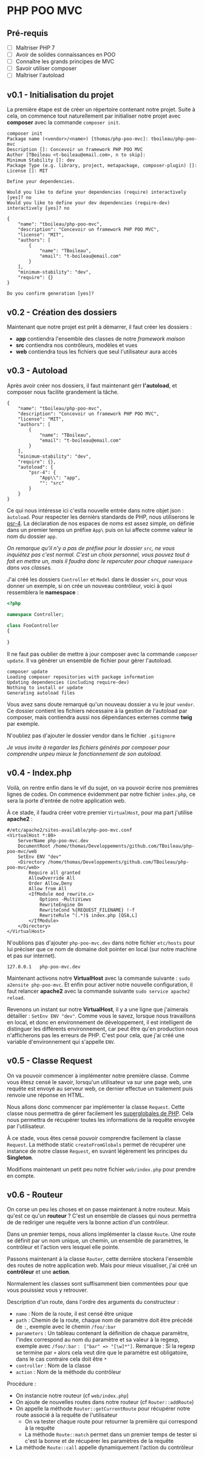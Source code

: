 # PHP POO MVC

## Pré-requis

* [ ] Maîtriser PHP 7
* [ ] Avoir de solides connaissances en POO
* [ ] Connaître les grands principes de MVC
* [ ] Savoir utiliser composer
* [ ] Maîtriser l'autoload

## v0.1 - Initialisation du projet

La première étape est de créer un répertoire contenant notre projet. Suite à cela, on commence tout naturellement par initialiser notre projet avec **composer** avec la commande `composer init`.
```
composer init
Package name (<vendor>/<name>) [thomas/php-poo-mvc]: tboileau/php-poo-mvc
Description []: Concevoir un framework PHP POO MVC
Author [TBoileau <t-boileau@email.com>, n to skip]:
Minimum Stability []: dev
Package Type (e.g. library, project, metapackage, composer-plugin) []:
License []: MIT

Define your dependencies.

Would you like to define your dependencies (require) interactively [yes]? no
Would you like to define your dev dependencies (require-dev) interactively [yes]? no

{
    "name": "tboileau/php-poo-mvc",
    "description": "Concevoir un framework PHP POO MVC",
    "license": "MIT",
    "authors": [
        {
            "name": "TBoileau",
            "email": "t-boileau@email.com"
        }
    ],
    "minimum-stability": "dev",
    "require": {}
}

Do you confirm generation [yes]?
```

## v0.2 - Création des dossiers

Maintenant que notre projet est prêt à démarrer, il faut créer les dossiers :
* **app** contiendra l'ensemble des classes de notre *framework maison*
* **src** contiendra nos contrôleurs, modèles et vues
* **web** contiendra tous les fichiers que seul l'utilisateur aura accès

## v0.3 - Autoload

Après avoir créer nos dossiers, il faut maintenant gérr **l'autoload**, et composer nous facilite grandement la tâche.
```
{
    "name": "tboileau/php-poo-mvc",
    "description": "Concevoir un framework PHP POO MVC",
    "license": "MIT",
    "authors": [
        {
            "name": "TBoileau",
            "email": "t-boileau@email.com"
        }
    ],
    "minimum-stability": "dev",
    "require": {},
    "autoload": {
        "psr-4": {
            "App\\": "app",
            "": "src"
        }
    }
}
```
Ce qui nous intéresse ici c'estla nouvelle entrée dans notre objet json : `àutoload`. Pour respecter les dernièrs standards de PHP, nous utiliserons le [psr-4](http://www.php-fig.org/psr/psr-4/).
La déclaration de nos espaces de noms est assez simple, on définie dans un premier temps un préfixe `App\` puis on lui affecte comme valeur le nom du dossier `app`.

*On remarque qu'il n'y a pas de préfixe pour le dossier `src`, ne vous inquiétez pas c'est normal. C'est un choix personnel, vous pouvez tout à fait en mettre un, mais il faudra donc le repercuter pour chaque `namespace` dans vos classes.*

J'ai créé les dossiers `Controller` et `Model` dans le dossier `src`, pour vous donner un exemple, si on crée un nouveau contrôleur, voici à quoi ressemblera le **namespace** :
```php
<?php

namespace Controller;

class FooController
{
    
}
```


Il ne faut pas oublier de mettre à jour composer avec la commande `composer update`. Il va générer un ensemble de fichier pour gérer l'autoload.
```
composer update
Loading composer repositories with package information
Updating dependencies (including require-dev)
Nothing to install or update
Generating autoload files
``` 
Vous avez sans doute remarqué qu'un nouveau dossier a vu le jour `vendor`. Ce dossier contient les fichiers nécessaire à la gestion de l'autoload par composer, mais contiendra aussi nos dépendances externes comme **twig** par exemple.

N'oubliez pas d'ajouter le dossier vendor dans le fichier `.gitignore`

*Je vous invite à regarder les fichiers générés par composer pour comprendre unpeu mieux le fonctionnement de son autoload.*

## v0.4 - Index.php

Voilà, on rentre enfin dans le vif du sujet, on va pouvoir écrire nos premières lignes de codes. On commence évidemment par notre fichier `index.php`, ce sera la porte d'entrée de notre application web.

À ce stade, il faudra créer votre premier `VirtualHost`, pour ma part j'utilise **apache2** :
```apacheconfig
#/etc/apache2/sites-available/php-poo-mvc.conf
<VirtualHost *:80>
    ServerName php-poo-mvc.dev
    DocumentRoot /home/thomas/Developpements/github.com/TBoileau/php-poo-mvc/web
    SetEnv ENV "dev"
    <Directory /home/thomas/Developpements/github.com/TBoileau/php-poo-mvc/web>
        Require all granted
        AllowOverride All
        Order Allow,Deny
        Allow from All
        <IfModule mod_rewrite.c>
            Options -MultiViews
            RewriteEngine On
            RewriteCond %{REQUEST_FILENAME} !-f
            RewriteRule ^(.*)$ index.php [QSA,L]
        </IfModule>
    </Directory>
</VirtualHost>
```

N'oublions pas d'ajouter `php-poo-mvc.dev` dans notre fichier `etc/hosts` pour lui préciser que ce nom de domaine doit pointer en local (sur notre machine et pas sur internet).
```
127.0.0.1   php-poo-mvc.dev
```

Maintenant activons notre **VirtualHost** avec la commande suivante : `sudo a2ensite php-poo-mvc`. Et enfin pour activer notre nouvelle configuration, il faut relancer **apache2** avec la commande suivante `sudo service apache2 reload`.

Revenons un instant sur notre **VirtualHost**, il y a une ligne que j'aimerais détailler : `SetEnv ENV "dev"`. Comme vous le savez, lorsque nous travaillons en local, et donc en environnement de développement, il est intelligent de distinguer les différents environnement, car peut être qu'en production nous n'afficherons pas les erreurs de PHP. C'est pour cela, que j'ai créé une variable d'environnement qui s'appelle `ENV`.

## v0.5 - Classe Request

On va pouvoir commencer à implémenter notre première classe. Comme vous êtesz censé le savoir, lorsqu'un utilisateur va sur une page web, une requête est envoyé au serveur web, ce dernier effectue un traitement puis renvoie une réponse en HTML.

Nous allons donc commencer par implémenter la classe `Request`. Cette classe nous permettra de gérer facilement les [superglobales de PHP](http://php.net/manual/fr/language.variables.superglobals.php). Cela nous permettra de récupérer toutes les informations de la requête envoyée par l'utilisateur.

À ce stade, vous êtes censé pouvoir comprendre facilement la classe `Request`. La méthode static `createFromGlobals` permet de récupérer une instance de notre classe `Request`, en suvant légèrement les principes du **Singleton**.

Modifions maintenant un petit peu notre fichier `web/index.php` pour prendre en compte.

## v0.6 - Routeur

On corse un peu les choses et on passe maintenant à notre routeur. Mais qu'est ce qu'un **routeur** ? C'est un ensemble de classes qui nous permettra de de rediriger une requête vers la bonne action d'un contrôleur.

Dans un premier temps, nous allons implémenter la classe `Route`. Une route se définit par un nom unique, un chemin, un ensemble de paramètres, le contrôleur et l'action vers lesquel elle pointe.

Passons maintenant à la classe `Router`, cette dernière stockera l'ensemble des routes de notre application web. Mais pour mieux visualiser, j'ai créé un **contrôleur** et une **action**.

Normalement les classes sont suffisamment bien commentées pour que vous pouissiez vous y retrouver.

Description d'un route, dans l'ordre des arguments du constructeur :
* `name` : Nom de la route, il est censé être unique
* `path` : Chemin de la route, chaque nom de paramètre doit être précédé de `:`, exemple avec le chemin `/foo/:bar`
* `parameters` : Un tableau contenant la définition de chaque paramètre, l'index correspond au nom du paramètre et sa valeur à la regexp, exemple avec `/foo/:bar` : ` ["bar" => "[\w]*"]`. Remarque : Si la regexp se termine par `+` alors cela veut dire que le paramètre est obligatoire, dans le cas contraire cela doit être `*`
* `controller` : Nom de la classe
* `action` : Nom de la méthode du contrôleur

Procédure : 
* On instancie notre routeur (cf `web/index.php`)
* On ajoute de nouvelles routes dans notre routeur (cf `Router::addRoute`)
* On appelle la méthode `Router::getCurrentRoute` pour récupérer notre route associé à la requête de l'utilisateur
    * On va tester chaque route pour retourner la première qui correspond à la requête
    * La méthode `Route::match` permet dans un premier temps de tester si c'est la bonne et de récupérer les paramètres de la requête
* La méthode `Route::call` appelle dynamiquement l'action du contrôleur